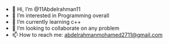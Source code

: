 - 👋 Hi, I’m @11Abdelrahman11
- 👀 I’m interested in Programming overall
- 🌱 I’m currently learning c++
- 💞️ I’m looking to collaborate on any problem
- 📫 How to reach me: abdelrahmanmohamed2711@gmail.com

<!---
11Abdelrahman11/11Abdelrahman11 is a ✨ special ✨ repository because its `README.md` (this file) appears on your GitHub profile.
You can click the Preview link to take a look at your changes.
--->

